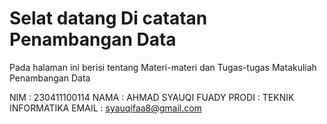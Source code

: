 # Selat datang Di catatan Penambangan Data

Pada halaman ini berisi tentang Materi-materi dan Tugas-tugas Matakuliah Penambangan Data

NIM   : 230411100114
NAMA  : AHMAD SYAUQI FUADY
PRODI : TEKNIK INFORMATIKA
EMAIL : syauqifaa8@gmail.com

```{tableofcontents}
```
